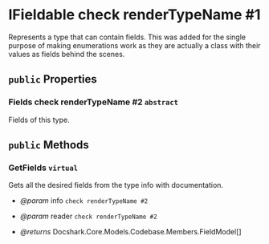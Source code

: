 # IFieldable check renderTypeName #1

Represents a type that can contain fields.
This was added for the single purpose of making enumerations work as
they are actually a class with their values as fields behind the scenes.

## `public` Properties

### Fields check renderTypeName #2 `abstract`

Fields of this type.



## `public` Methods

### GetFields `virtual`

Gets all the desired fields from the type info with documentation.

- *@param* info `check renderTypeName #2`
- *@param* reader `check renderTypeName #2`

- *@returns* Docshark.Core.Models.Codebase.Members.FieldModel[]